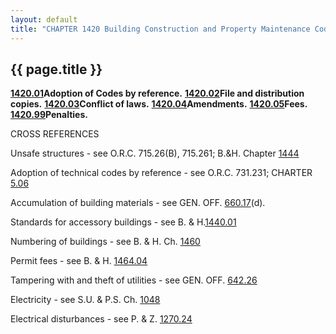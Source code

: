 ---
layout: default 
title: "CHAPTER 1420 Building Construction and Property Maintenance Codes"---

{{ page.title }}
----------------

[**1420.01**](5654ad2a.html)**Adoption of Codes by reference.**
[**1420.02**](565c8be7.html)**File and distribution copies.**
[**1420.03**](56607c05.html)**Conflict of laws.**
[**1420.04**](566800b9.html)**Amendments.**
[**1420.05**](56c687ad.html)**Fees.**
[**1420.99**](56c960bd.html)**Penalties.**

CROSS REFERENCES

Unsafe structures - see O.R.C. 715.26(B), 715.261; B.&H. Chapter
[1444](5727b503.html)

Adoption of technical codes by reference - see O.R.C. 731.231; CHARTER
[5.06](139a0d3d.html)

Accumulation of building materials - see GEN. OFF.
[660.17](360145d6.html)(d).

Standards for accessory buildings - see B. & H.[1440.01](5736091f.html)

Numbering of buildings - see B. & H. Ch. [1460](58b12b95.html)

Permit fees - see B. & H. [1464.04](590733b4.html)

Tampering with and theft of utilities - see GEN. OFF.
[642.26](338b6b37.html)

Electricity - see S.U. & P.S. Ch. [1048](456ce5c7.html)

Electrical disturbances - see P. & Z. [1270.24](5131ec30.html)
